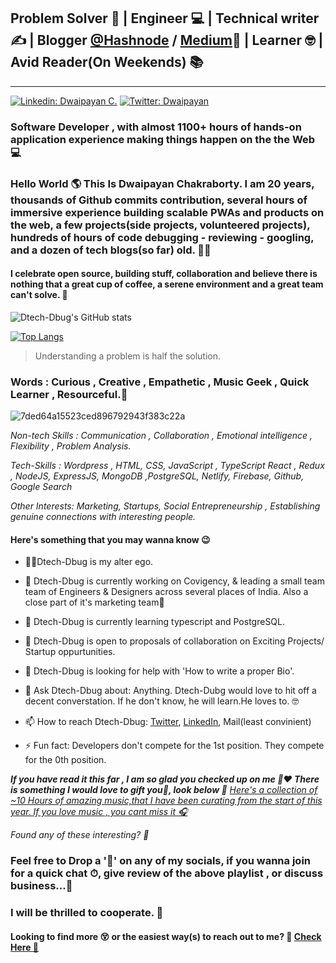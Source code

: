 ## Problem Solver 🧩 | Engineer 💻 | Technical writer ✍  | Blogger [@Hashnode](https://dwaipayan.hashnode.dev/) / [Medium](https://medium.com/@Dtech-Dbug)📃 | Learner 🤓 | Avid Reader(On Weekends) 📚
---
<!-- [![GitHub Dtech-Dbug](https://img.shields.io/github/followers/Dtech-Dbug?label=follow&style=social)](https://github.com/Dtech-Dbug) -->
[![Linkedin: Dwaipayan C.](https://img.shields.io/badge/follow-Dwaipayan%20C.-blue?style=flat-square&logo=Linkedin&logoColor=white&link=https://www.linkedin.com/in/dwaipayanchakroborty/)](https://www.linkedin.com/in/dwaipayanchakroborty/)
[![Twitter: Dwaipayan](https://img.shields.io/twitter/follow/Dwaipayanhere?style=social)](https://twitter.com/Dwaipayanhere)

### Software Developer , with almost 1100+ hours of hands-on application experience making things happen on the the Web 💻 

### Hello World 🌎 This Is Dwaipayan Chakraborty. I am 20 years, thousands of Github commits contribution, several hours of immersive experience building scalable PWAs and products on the web, a few projects(side projects, volunteered projects), hundreds of hours of code debugging - reviewing - googling, and a dozen of tech blogs(so far) old. 🧙‍♂️

#### I celebrate open source, building stuff, collaboration and believe there is nothing that a great cup of coffee, a serene environment and a great team can't solve. 🤝

![Dtech-Dbug's GitHub stats](https://github-readme-stats.vercel.app/api?username=Dtech-Dbug&count_private=true&show_icons=true&theme=tokyonight)

[![Top Langs](https://github-readme-stats.vercel.app/api/top-langs/?username=Dtech-Dbug)](https://github.com/anuraghazra/github-readme-stats)





> Understanding a problem is half the solution.




### Words : Curious , Creative , Empathetic , Music Geek , Quick Learner , Resourceful.👋
![7ded64a15523ced896792943f383c22a](https://user-images.githubusercontent.com/74761990/122115230-d95ed900-ce41-11eb-8951-152176061cf5.jpg)



<!--
**Dtech-Dbug/Dtech-Dbug** is a ✨ _special_ ✨ repository because its `README.md` (this file) appears on your GitHub profile.

Here are some ideas to get you started:-->

*Non-tech Skills : Communication , Collaboration , Emotional intelligence , Flexibility , Problem Analysis.*

*Tech-Skills : Wordpress , HTML, CSS, JavaScript , TypeScript React , Redux , NodeJS, ExpressJS, MongoDB ,PostgreSQL, Netlify, Firebase, Github, Google Search*

*Other Interests: Marketing, Startups, Social Entrepreneurship , Establishing genuine connections with interesting people.*


#### Here's something that you may wanna know 😉
- 🧙‍♂️Dtech-Dbug is my alter ego.
- 🔭 Dtech-Dbug is currently working on Covigency, & leading a small team team of Engineers & Designers across several places of India. Also a close part of it's marketing team💼
- 🌱 Dtech-Dbug is currently learning typescript and PostgreSQL.
- 👯 Dtech-Dbug is open to proposals of collaboration on Exciting Projects/ Startup oppurtunities.
- 🤔 Dtech-Dbug is looking for help with 'How to write a proper Bio'.
- 💬 Ask Dtech-Dbug about: Anything. Dtech-Dubg would love to hit off a decent converstation. If he don't know, he will learn.He loves to. 🤓
- 📫 How to reach Dtech-Dbug: [Twitter](https://twitter.com/Dwaipayanhere), [LinkedIn](https://www.linkedin.com/in/dwaipayan-chakroborty-919abb1a1/), Mail(least convinient)


- ⚡ Fun fact: Developers don't compete for the 1st position. They compete for the 0th position.

***If you have read it this far , I am so glad you checked up on me 🤗❤  There is something I would love to gift you🎁, look below 👀***
[*Here's a collection of ~10 Hours of amazing music,that I have been curating from the start of this year. If you love music , you cant miss it 🎧*](https://open.spotify.com/playlist/3shrTaKRPsbbONVYh1Yu17)

*Found any of these interesting? 🤔*
### Feel free to Drop a '👋' on any of my socials, if you wanna join for a quick chat ⏱, give review of the above playlist , or discuss business...💼
### I will be thrilled to cooperate. 🤝

#### Looking to find more 😵 or the easiest way(s) to reach out to me? 🤗 [Check Here 🔗](https://linkfolio-dee.netlify.app/)








